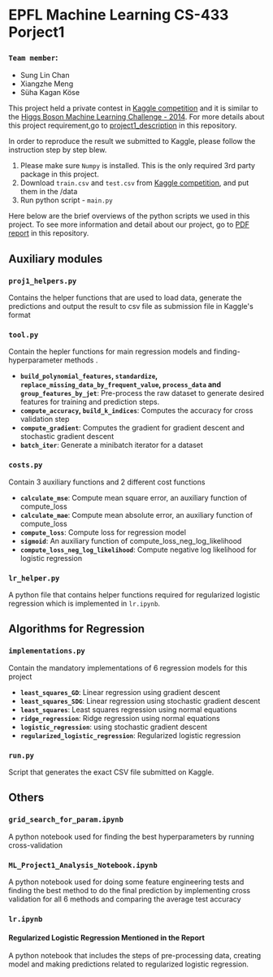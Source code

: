 
 
# EPFL Machine Learning CS-433 Porject1

### `Team member`:
- Sung Lin Chan
- Xiangzhe Meng
- Süha Kagan Köse


This project held a private contest in [Kaggle competition](https://www.kaggle.com/c/epfml-higgs) and it is similar to the [Higgs Boson Machine Learning Challenge - 2014](https://www.kaggle.com/c/Higgs-boson). For more details about this project requirement,go to [project1_description](#) in this repository.

In order to reproduce the result we submitted to Kaggle, please follow the instruction step by step blew.

1. Please make sure `Numpy` is installed. This is the only required 3rd party package in this project.
2. Download `train.csv` and `test.csv` from [Kaggle competition](https://www.kaggle.com/c/epfml-higgs), and put them in the /data
3. Run python script - `main.py`



Here below are the brief overviews of the python scripts we used in this project. To see more information and detail about our project, go to [PDF report](#) in this repository.


## Auxiliary modules
### `proj1_helpers.py`
Contains the helper functions that are used to load data, generate the predictions and output the result to csv file as submission file in Kaggle's format

### `tool.py`
Contain the hepler functions for main regression models and finding-hyperparameter methods  .
- **`build_polynomial_features`, `standardize`, `replace_missing_data_by_frequent_value`, `process_data` and `group_features_by_jet`**: Pre-process the raw dataset to generate desired features for training and prediction steps. 
- **`compute_accuracy`, `build_k_indices`**: Computes the accuracy for cross validation step
- **`compute_gradient`**: Computes the gradient for gradient descent and stochastic gradient descent
- **`batch_iter`**: Generate a minibatch iterator for a dataset

### `costs.py`
Contain 3 auxiliary functions and 2 different cost functions
- **`calculate_mse`**: Compute mean square error, an auxiliary function of compute_loss
- **`calculate_mae`**: Compute mean absolute error, an auxiliary function of compute_loss
- **`compute_loss`**: Compute loss for regression model
- **`sigmoid`**:  An auxiliary function of compute_loss_neg_log_likelihood
- **`compute_loss_neg_log_likelihood`**:  Compute negative log likelihood for logistic regression

### `lr_helper.py`
A python file that contains helper functions required for regularized logistic regression which is implemented in `lr.ipynb`.

## Algorithms for Regression 
### `implementations.py`
Contain the mandatory implementations of  6 regression models for this project
- **`least_squares_GD`**: Linear regression using gradient descent
- **`least_squares_SDG`**: Linear regression using stochastic gradient descent
- **`least_squares`**: Least squares regression using normal equations
- **`ridge_regression`**: Ridge regression using normal equations
- **`logistic_regression`**: using stochastic gradient descent
- **`regularized_logistic_regression`**: Regularized logistic regression

### `run.py`
Script that generates the exact CSV file submitted on Kaggle.

## Others 
### `grid_search_for_param.ipynb`
A python notebook used for finding the best hyperparameters by running cross-validation
### `ML_Project1_Analysis_Notebook.ipynb`
A python notebook used for doing some feature engineering tests and finding the best method to do the final prediction by implementing cross validation for all 6 methods and comparing the average test accuracy
### `lr.ipynb`
#### Regularized Logistic Regression Mentioned in the Report
A python notebook that includes the steps of pre-processing data, creating model and making predictions related to regularized logistic regression.




